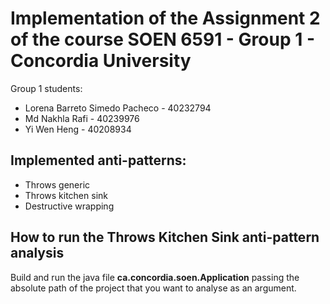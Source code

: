 # Implementation of the Assignment 2 of the course SOEN 6591 - Group 1 - Concordia University

Group 1 students:
- Lorena Barreto Simedo Pacheco - 40232794
- Md Nakhla Rafi - 40239976
- Yi Wen Heng - 40208934

## Implemented anti-patterns:
- Throws generic
- Throws kitchen sink
- Destructive wrapping

## How to run the Throws Kitchen Sink anti-pattern analysis

Build and run the java file **ca.concordia.soen.Application** passing the absolute path of the project that you want to analyse as an argument.

